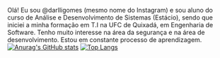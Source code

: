 Olá! Eu sou @darlligomes (mesmo nome do Instagram) e sou aluno do curso de Análise e Desenvolvimento de Sistemas (Estácio), sendo que iniciei a minha formação em T.I na UFC de Quixadá, em Engenharia de Software.
Tenho muito interesse na área da segurança e na área de desenvolvimento. Estou em constante processo de aprendizagem. 
<br>
[![Anurag's GitHub stats](https://github-readme-stats.vercel.app/api?username=darlligomes)](https://github.com/darlligomes/github-readme-stats) [![Top Langs](https://github-readme-stats.vercel.app/api/top-langs/?username=darlligomes)](https://github.com/darlligomes/github-readme-stats)

